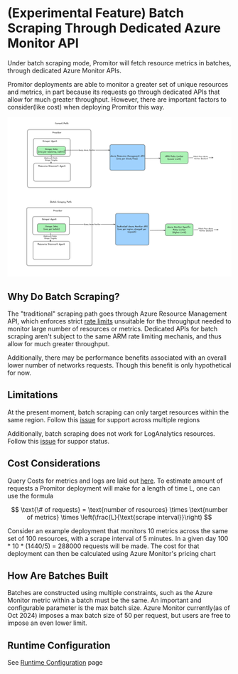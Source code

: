 # (Experimental Feature) Batch Scraping Through Dedicated Azure Monitor API

Under batch scraping mode, Promitor will fetch resource metrics in batches, through dedicated Azure Monitor APIs. 

Promitor deployments are able to monitor a greater set of unique resources and metrics, in part because its requests 
go through dedicated APIs that allow for much greater throughput. However, there are important factors to consider(like cost) when
deploying Promitor this way. 

![Promitor Scraper with resource discovery](./../media/concepts/scraper-batch-scraping-mode.png)

## Why Do Batch Scraping?
The "traditional" scraping path goes through Azure Resource Management API, which enforces strict [rate limits](https://github.com/tomkerkhove/promitor/blob/master/SUPPORT.md) unsuitable for the throughput needed to monitor large number of resources or metrics. Dedicated APIs for batch scraping aren't subject to the same ARM rate limiting mechanis, and thus allow for much greater throughput. 

Additionally, there may be performance benefits associated with an overall lower number of networks requests. Though this benefit is only hypothetical for now.

## Limitations  
At the present moment, batch scraping can only target resources within the same region. Follow this [issue](https://github.com/tomkerkhove/promitor/issues/2555) for support across multiple regions

Additionally, batch scraping does not work for LogAnalytics resources. Follow this [issue](https://github.com/tomkerkhove/promitor/issues/2556) for 
suppor status. 
 
## Cost Considerations 
Query Costs for metrics and logs are laid out [here](https://azure.microsoft.com/en-us/pricing/details/monitor/#pricing). To estimate amount of requests a Promitor deployment will make for a length of time L, one can use the formula 

$$
\text{\# of requests} = \text{number of resources} \times \text{number of metrics} \times \left(\frac{L}{\text{scrape interval}}\right)
$$

Consider an example deployment that monitors 10 metrics across the same set of 100 resources, with a scrape interval of 5 minutes. In a given day
100 * 10 * (1440/5) = 288000 requests will be made. The cost for that deployment can then be calculated using Azure Monitor's pricing chart

## How Are Batches Built
Batches are constructed using multiple constraints, such as the Azure Monitor metric within a batch must be the same. An important and configurable parameter is the max batch size. Azure Monitor currently(as of Oct 2024) imposes a max batch size of 50 per request, but users are free to impose an even lower limit. 

## Runtime Configuration
See [Runtime Configuration](runtime-configuration.md) page
